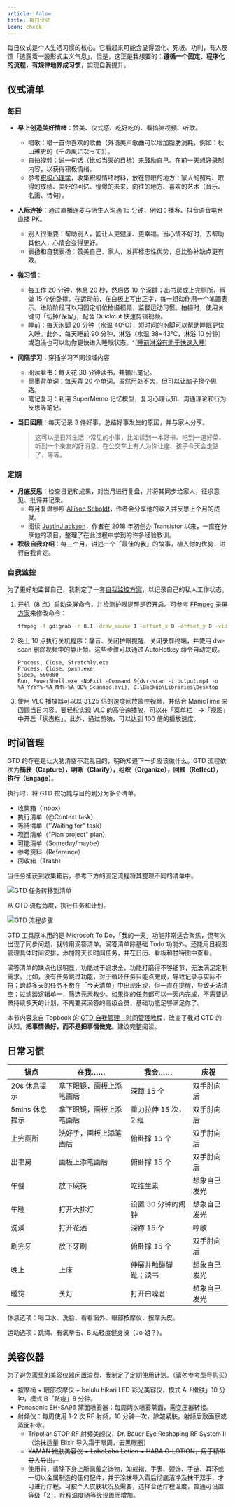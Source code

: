 ```yaml
---
article: false
title: 每日仪式
icon: check
---
```


每日仪式是个人生活习惯的核心。它看起来可能会显得固化、死板、功利，有人反馈「透露着一股形式主义气息」，但是，这正是我想要的：**遵循一个固定、程序化的流程，有规律地养成习惯**，实现自我提升。

## 仪式清单

### 每日

- **早上创造美好情绪**：赞美、仪式感、吃好吃的、看搞笑视频、听歌。

  - 唱歌：唱一首你喜欢的歌曲（外语美声歌曲可以增加脂肪消耗，例如：秋山雅史的《千の風になって》）。
  - 自拍视频：说一句话（比如当天的目标）来鼓励自己。在前一天想好录制内容，以获得积极情绪。
  - 参考[积极心理学](https://www.xuetangx.com/course/THU07111001088/)，收集积极情绪材料，放在显眼的地方：家人的照片、取得的成绩、美好的回忆、憧憬的未来、向往的地方、喜欢的艺术（音乐、名画、诗句）。

- **人际连接**：通过直播连麦与陌生人沟通 15 分钟，例如：播客、抖音语音电台直播 PK。

  - 别人很重要：帮助别人，能让人更健康、更幸福。当心情不好时，去帮助其他人，心情会变得更好。
  - 表扬和自我表扬：赞美自己、家人，发挥标志性优势，总比弥补缺点更有效。

- **微习惯**：

  - 每工作 20 分钟，休息 20 秒，然后做 10 个深蹲；出书房或上完厕所，再做 15 个俯卧撑。在运动前，在白板上写出正字，每一组动作用一个笔画表示。进阶阶段可以用固定机位拍摄视频，监督运动习惯。拍摄时，使用关键句「切掉/保留」，配合 Quickcut 快速剪辑视频。
  - 睡前：每天泡脚 20 分钟（水温 40℃），短时间的泡脚可以帮助睡眠更快入睡。此外，每天睡前 90 分钟，淋浴（水温 38~43℃，淋浴 10 分钟）或泡澡也可以助你更快进入睡眠状态。^[[睡前淋浴有助于快速入睡](https://www.solidot.org/story?sid=72099)]

- **间隔学习**：穿插学习不同领域内容

  - 阅读看书：每天花 30 分钟读书，并输出笔记。
  - 墨墨背单词：每天背 20 个单词，虽然用处不大，但可以让脑子换个思路。
  - 笔记复习：利用 SuperMemo 记忆模型，复习心理认知、沟通理论和行为反思等笔记。

- **当日回顾**：每天记录 3 件好事，总结好事发生的原因，并与家人分享。

  > 这可以是日常生活中常见的小事，比如读到一本好书、吃到一道好菜、听到一个亲友的好消息、在公交车上有人为你让座、孩子今天会走路了，等等。

### 定期

- **月底反思**：检查日记和成果，对当月进行复盘，并将其同步给家人，征求意见、批评并记录。
  - 每月复盘参照 [Allison Seboldt](https://allisonseboldt.com/)，作者会分享他的收入并反思上个月的成就。
  - 阅读 [JustinJ ackson](https://justinjackson.ca/bootstrap)，作者在 2018 年初创办 Transistor 以来，一直在分享他的项目，整理了在此过程中学到的许多经验教训。
- **积极自我介绍**：每三个月，讲述一个「最佳的我」的故事，植入你的优势，进行自我肯定。

### 自我监控

为了更好地监督自己，我制定了一套[自我监控方案](https://newzone.top/posts/2022-05-22-surveillance_video_for_myself.html)，以记录自己的私人工作状态。

1. 开机（8 点）启动录屏命令，并检测护眼提醒是否开启。可参考 [FFmpeg 录屏方案](https://newzone.top/posts/2022-11-03-ffmpeg_screen_recording.html)来修改命令：

   ```bash
   ffmpeg -f gdigrab -r 0.1 -draw_mouse 1 -offset_x 0 -offset_y 0 -video_size 2560x1440 -i desktop -s 1280x720 -b:v 0 -crf 32 output.mp4 -f dshow -s 640x480 -i video="USB2.0 PC CAMERA" -filter_complex "overlay=W-w-1:H-h-50" -y
   ```

2. 晚上 10 点执行关机程序：静音、关闭护眼提醒、关闭录屏终端，并使用 dvr-scan 删除视频中的静止帧。这些步骤可以通过 AutoHotkey 命令自动完成。

   ```autohotkey
   Process, Close, Stretchly.exe
   Process, Close, pwsh.exe
   Sleep, 500000
   Run, PowerShell.exe -NoExit -Command &{dvr-scan -i output.mp4 -o %A_YYYY%-%A_MM%-%A_DD%_Scanned.avi}, D:\Backup\Libraries\Desktop
   ```

3. 使用 VLC 播放器可以以 31.25 倍的速度回放监控视频，并结合 ManicTime 来回顾当日内容。要轻松实现 VLC 的高倍速播放，可以在「菜单栏」->「视图」中开启「状态栏」。此外，通过剪映，可以达到 100 倍的播放速度。

## 时间管理

GTD 的存在是让大脑清空不混乱目的，明确知道下一步应该做什么。GTD 流程依次为**捕获（Capture），明晰（Clarify），组织（Organize），回顾（Reflect），执行（Engage）**。

执行时，将 GTD 按功能与目的划分为多个清单。

- 收集箱（Inbox）
- 执行清单（@Context task）
- 等待清单（"Waiting for" task）
- 项目清单（"Plan project" plan）
- 可能清单（Someday/maybe）
- 参考资料（Reference）
- 回收箱（Trash）

当任务捕获到收集箱后，参考下方的固定流程将其整理不同的清单中。

![](http://tc.seoipo.com/2022-11-02-11-02-43.png "GTD 任务转移到清单")

从 GTD 流程角度，执行任务和计划。

![](http://tc.seoipo.com/2022-11-03-18-51-18.png "GTD 流程步骤")

GTD 工具原本用的是 Microsoft To Do，「我的一天」功能非常适合聚焦，但有次出现了同步问题，就转用滴答清单。滴答清单除基础 Todo 功能外，还能用日视图管理具体时间安排，添加跨天长时间任务，并在日历、看板和甘特图中查看。

滴答清单的缺点也很明显，功能过于追求全，功能打磨得不够细节，无法满足定制需求。比如，没有任务跳过功能，对于循环任务只能点完成，导致记录与实际不符；跨越多天的任务不想在「今天清单」中出现出现，但一直在提醒，导致无法清空；过滤器逻辑单一，筛选元素教少。如果你的任务都可以一天内完成，不需要记录持续多天的计划，不需要买滴答的高级会员，基础功能足够满足你了。

本节内容来自 Topbook 的 [GTD 自我管理 - 时间管理教程](https://topbook.cc/course/detail/153)，改变了我对 GTD 的认知，**把事情做好，而不是把事情做完**。建议完整阅读。

## 日常习惯

| 锚点           | 在我……                   | 我会……               | 庆祝         |
| -------------- | ------------------------ | -------------------- | ------------ |
| 20s 休息提示   | 拿下眼镜，画板上添笔画后 | 深蹲 15 个           | 双手肘向后   |
| 5mins 休息提示 | 拿下眼镜，画板上添笔画后 | 重力拉伸 15 次，2 组 | 双手肘向后   |
| 上完厕所       | 洗好手，画板上添笔画后   | 俯卧撑 15 个         | 双手肘向后   |
| 出书房         | 画板上添笔画后           | 俯卧撑 15 个         | 双手肘向后   |
| 午餐           | 放下碗筷                 | 吃维生素             | 想象自己发光 |
| 午睡           | 打开大排灯               | 设置 30 分钟的闹钟   | 想象自己发光 |
| 洗澡           | 打开花洒                 | 深蹲 15 个           | 哼歌         |
| 刷完牙         | 放下牙刷                 | 俯卧撑 15 个         | 双手肘向后   |
| 晚上           | 上床                     | 伸展并触碰脚趾；读书 | 想象自己发光 |
| 睡觉           | 关灯                     | 打开白噪音           | 想象自己发光 |

休息选项：喝口水、洗脸、看看窗外、眼部按摩仪、按摩头皮。

运动选项：跳绳、有氧拳击、B 站轻度健身操（Jo 姐？）。

## 美容仪器

为了避免家里的美容仪器闲置浪费，我制定了定期使用计划。（请勿参考型号购买）

- 按摩椅 + 眼部按摩仪 + belulu hikari LED 彩光美容仪，模式 A「嫩肤」10 分钟，模式 B「祛痘」8 分钟。
- Panasonic EH-SA96 蒸面喷雾器：每周两次喷雾蒸面，需变压器转接。
- 射频仪：每周使用 1-2 次 RF 射频，10 分钟一次，除皱紧肤，射频后敷面膜或蒸面补水。
  - Tripollar STOP RF 射频美颜仪，Dr. Bauer Eye Reshaping RF System II（涂抹适量 Elixir 导入霜于眼周，去黑眼圈）
  - ~~YAMAN 嫩肤美容仪 + LaboLabo Lotion + HABA G-LOTION，用于精华导入导出。~~
  - 使用前，请除下身上所佩戴之饰物，如戒指、手表、颈饰、手链、耳环或一切以金属制造的仼何配件，并于涂抹导入霜后彻底洁净及抹干双手，才可进行疗程。可按个人皮肤状况及需要，选择合适疗程温度，普通可设置等级「2」，疗程温度随等级设置而增加。
